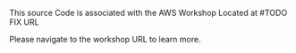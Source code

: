 This source Code is associated with the AWS Workshop Located at #TODO FIX URL

Please navigate to the workshop URL to learn more.
